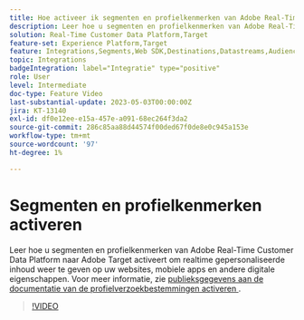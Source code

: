 ```yaml
---
title: Hoe activeer ik segmenten en profielkenmerken van Adobe Real-Time CDP naar Adobe Target?
description: Leer hoe u segmenten en profielkenmerken van Adobe Real-Time Customer Data Platform naar Adobe Target activeert om realtime gepersonaliseerde inhoud weer te geven op uw websites, mobiele apps en andere digitale eigenschappen.
solution: Real-Time Customer Data Platform,Target
feature-set: Experience Platform,Target
feature: Integrations,Segments,Web SDK,Destinations,Datastreams,Audiences,Experience Targeting
topic: Integrations
badgeIntegration: label="Integratie" type="positive"
role: User
level: Intermediate
doc-type: Feature Video
last-substantial-update: 2023-05-03T00:00:00Z
jira: KT-13140
exl-id: df0e12ee-e15a-457e-a091-68ec264f3da2
source-git-commit: 286c85aa88d44574f00ded67f0de8e0c945a153e
workflow-type: tm+mt
source-wordcount: '97'
ht-degree: 1%

---
```


# Segmenten en profielkenmerken activeren

Leer hoe u segmenten en profielkenmerken van Adobe Real-Time Customer Data Platform naar Adobe Target activeert om realtime gepersonaliseerde inhoud weer te geven op uw websites, mobiele apps en andere digitale eigenschappen. Voor meer informatie, zie [ publieksgegevens aan de documentatie van de profielverzoekbestemmingen activeren ](https://experienceleague.adobe.com/docs/experience-platform/destinations/ui/activate/activate-profile-request-destinations.html?lang=nl-NL).


>[!VIDEO](https://video.tv.adobe.com/v/3447361/?learn=on&enablevpops&captions=dut)
